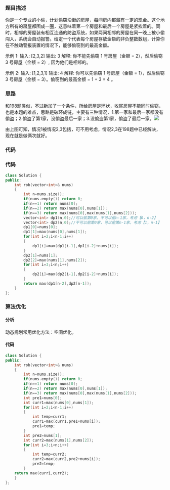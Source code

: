 ### 题目描述

你是一个专业的小偷，计划偷窃沿街的房屋，每间房内都藏有一定的现金。这个地方所有的房屋都围成一圈，这意味着第一个房屋和最后一个房屋是紧挨着的。同时，相邻的房屋装有相互连通的防盗系统，如果两间相邻的房屋在同一晚上被小偷闯入，系统会自动报警。给定一个代表每个房屋存放金额的非负整数数组，计算你在不触动警报装置的情况下，能够偷窃到的最高金额。

示例 1:
输入: [2,3,2]
输出: 3
解释: 你不能先偷窃 1 号房屋（金额 = 2），然后偷窃 3 号房屋（金额 = 2）, 因为他们是相邻的。

示例 2:
输入: [1,2,3,1]
输出: 4
解释: 你可以先偷窃 1 号房屋（金额 = 1），然后偷窃 3 号房屋（金额 = 3）。偷窃到的最高金额 = 1 + 3 = 4 。

### 思路

和198题类似，不过新加了一个条件，所给房屋是环状，收尾房屋不能同时偷窃，也是本题的难点，思路是破环成链，主要有三种情况，1.第一家和最后一家都没有偷盗；2.偷盗了第1家，没偷盗最后一家；3.没偷盗第1家，偷盗了最后一家。![](C:\Users\Administrator\Desktop\76c4e672658d572ebd22cb2f265bae7.png)

由上图可知，情况1被情况2,3包括，可不用考虑，情况2,3在198题中已经解决，现在就是做俩次就好。

### 代码

### 代码

```c++
class Solution {
public:
    int rob(vector<int>& nums) 
    {
        int n=nums.size();
        if(nums.empty()) return 0;
        if(n==1) return nums[0];
        if(n==2) return max(nums[0],nums[1]);
        if(n==3) return max(nums[0],max(nums[1],nums[2]));
        vector<int> dp1(n,0);//可以偷第0家，不可以偷n-1家，考虑【0，n-2】
        vector<int> dp2(n,0);//不可以偷第0家，可以偷第n-1家，考虑【1，n-1】
        dp1[0]=nums[0];
        dp1[1]=max(nums[0],nums[1]);
        for(int i=2;i<n-1;i++)
        {
            dp1[i]=max(dp1[i-1],dp1[i-2]+nums[i]);
        }
        dp2[1]=nums[1];
        dp2[2]=max(nums[1],nums[2]);
        for(int i=3;i<n;i++)
        {
            dp2[i]=max(dp2[i-1],dp2[i-2]+nums[i]);
        }
        return max(dp1[n-2],dp2[n-1]);
    }
};
```

### 算法优化

#### 分析

动态规划常用优化方法：空间优化。

#### 代码

```c++
class Solution {
public:
    int rob(vector<int>& nums) 
    {
        int n=nums.size();
        if(nums.empty()) return 0;
        if(n==1) return nums[0];
        if(n==2) return max(nums[0],nums[1]);
        if(n==3) return max(nums[0],max(nums[1],nums[2]));
        int pre1=nums[0];
        int curr1=max(nums[0],nums[1]);
        for(int i=2;i<n-1;i++)
        {
            int temp=curr1;
            curr1=max(curr1,pre1+nums[i]);
            pre1=temp;
        }
        int pre2=nums[1];
        int curr2=max(nums[1],nums[2]);
        for(int i=3;i<n;i++)
        {
            int temp=curr2;
            curr2=max(curr2,pre2+nums[i]);
            pre2=temp;
        }
    return max(curr1,curr2);
    }
};
```

